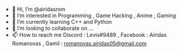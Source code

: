 - 👋 Hi, I’m @airidasrom
- 👀 I’m interested in Programming , Game Hacking , Anime , Gaming
- 🌱 I’m currently learning C++ and Python
- 💞️ I’m looking to collaborate on ...
- 📫 How to reach me Discord : Levis#9489 , Facebook : Airidas Romanovas , Gamil : romanovas.airidas05@gmail.com

<!---
airidasrom/airidasrom is a ✨ special ✨ repository because its `README.md` (this file) appears on your GitHub profile.
You can click the Preview link to take a look at your changes.
--->
